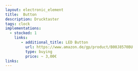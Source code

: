 ```yaml
---
layout: electronic_element
title:  Button
description: Drucktaster
tags: clock
implementations:
  - stocked: 1
    links:
       - additional_title: LED Button
         url: https://www.amazon.de/gp/product/B00J8570BU
         type: buying
         price: ~ 3,00€         
links:
---
```



